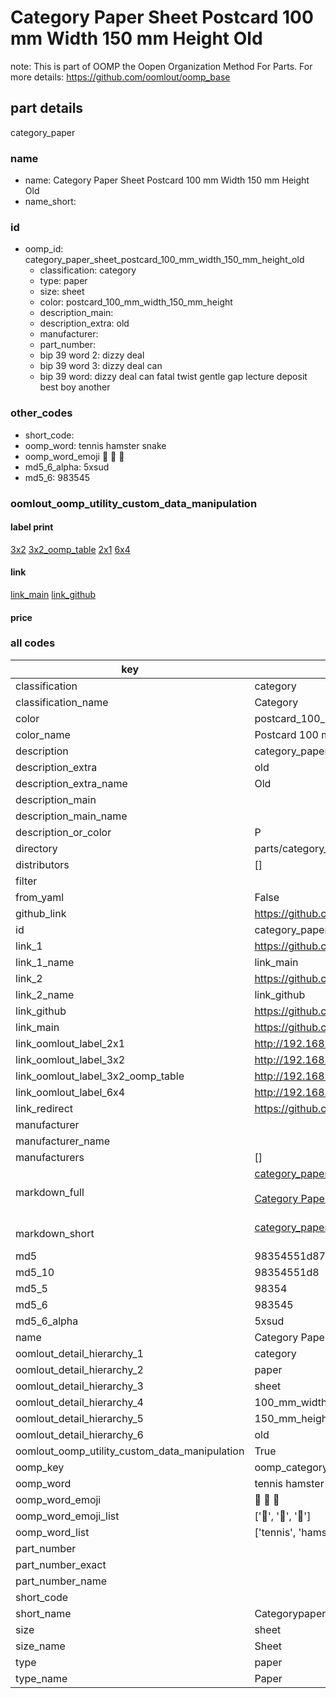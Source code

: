 # Category Paper Sheet Postcard 100 mm Width 150 mm Height Old  

note: This is part of OOMP the Oopen Organization Method For Parts. For more details: https://github.com/oomlout/oomp_base

##  part details
  



category_paper



### name
* name: Category Paper Sheet Postcard 100 mm Width 150 mm Height Old
* name_short: 
### id
* oomp_id: category_paper_sheet_postcard_100_mm_width_150_mm_height_old
  * classification: category
  * type: paper
  * size: sheet
  * color: postcard_100_mm_width_150_mm_height
  * description_main: 
  * description_extra: old
  * manufacturer: 
  * part_number: 
  * bip 39 word 2: dizzy deal
  * bip 39 word 3: dizzy deal can
  * bip 39 word: dizzy deal can fatal twist gentle gap lecture deposit best boy another

### other_codes
* short_code: 
* oomp_word: tennis hamster snake
* oomp_word_emoji :tennis: :hamster: :snake:
* md5_6_alpha: 5xsud
* md5_6: 983545






### oomlout_oomp_utility_custom_data_manipulation
#### label print
[3x2](http://192.168.1.245:1112/?label=oomp%205xsud)
[3x2_oomp_table](http://192.168.1.108:1112/?label=oomp%205xsud)
[2x1](http://192.168.1.242:1112/?label=oomp%205xsud)
[6x4](http://192.168.1.55:1112/?label=oomp%205xsud)    

#### link

[link_main](https://github.com/oomlout/oomlout_oomp_version_1_messy/tree/main/parts/category_paper_sheet_postcard_100_mm_width_150_mm_height_old) [link_github](https://github.com/oomlout/oomlout_oomp_version_1_messy/tree/main/parts/category_paper_sheet_postcard_100_mm_width_150_mm_height_old)                             

#### price







### all codes 
| key | value |  
| --- | --- |  
| classification | category |  
| classification_name | Category |  
| color | postcard_100_mm_width_150_mm_height |  
| color_name | Postcard 100 mm Width 150 mm Height |  
| description | category_paper |  
| description_extra | old |  
| description_extra_name | Old |  
| description_main |  |  
| description_main_name |  |  
| description_or_color | P  |  
| directory | parts/category_paper_sheet_postcard_100_mm_width_150_mm_height_old |  
| distributors | [] |  
| filter |  |  
| from_yaml | False |  
| github_link | https://github.com/oomlout/oomlout_oomp_part_src/tree/main/parts/category_paper_sheet_postcard_100_mm_width_150_mm_height_old |  
| id | category_paper_sheet_postcard_100_mm_width_150_mm_height_old |  
| link_1 | https://github.com/oomlout/oomlout_oomp_version_1_messy/tree/main/parts/category_paper_sheet_postcard_100_mm_width_150_mm_height_old |  
| link_1_name | link_main |  
| link_2 | https://github.com/oomlout/oomlout_oomp_version_1_messy/tree/main/parts/category_paper_sheet_postcard_100_mm_width_150_mm_height_old |  
| link_2_name | link_github |  
| link_github | https://github.com/oomlout/oomlout_oomp_version_1_messy/tree/main/parts/category_paper_sheet_postcard_100_mm_width_150_mm_height_old |  
| link_main | https://github.com/oomlout/oomlout_oomp_version_1_messy/tree/main/parts/category_paper_sheet_postcard_100_mm_width_150_mm_height_old |  
| link_oomlout_label_2x1 | http://192.168.1.242:1112/?label=oomp%205xsud |  
| link_oomlout_label_3x2 | http://192.168.1.245:1112/?label=oomp%205xsud |  
| link_oomlout_label_3x2_oomp_table | http://192.168.1.108:1112/?label=oomp%205xsud |  
| link_oomlout_label_6x4 | http://192.168.1.55:1112/?label=oomp%205xsud |  
| link_redirect | https://github.com/oomlout/oomlout_oomp_version_1_messy/tree/main/parts/category_paper_sheet_postcard_100_mm_width_150_mm_height_old |  
| manufacturer |  |  
| manufacturer_name |  |  
| manufacturers | [] |  
| markdown_full | [category_paper_sheet_postcard_100_mm_width_150_mm_height_old](none)<br>[](none)<br>[Category Paper Sheet Postcard 100 Mm Width 150 Mm Height Old](none)<br><br> |  
| markdown_short | [category_paper_sheet_postcard_100_mm_width_150_mm_height_old](none)<br><br> |  
| md5 | 98354551d87f0be984f5c53841ce0a01 |  
| md5_10 | 98354551d8 |  
| md5_5 | 98354 |  
| md5_6 | 983545 |  
| md5_6_alpha | 5xsud |  
| name | Category Paper Sheet Postcard 100 mm Width 150 mm Height Old |  
| oomlout_detail_hierarchy_1 | category |  
| oomlout_detail_hierarchy_2 | paper |  
| oomlout_detail_hierarchy_3 | sheet |  
| oomlout_detail_hierarchy_4 | 100_mm_width |  
| oomlout_detail_hierarchy_5 | 150_mm_height |  
| oomlout_detail_hierarchy_6 | old |  
| oomlout_oomp_utility_custom_data_manipulation | True |  
| oomp_key | oomp_category_paper_sheet_postcard_100_mm_width_150_mm_height_old |  
| oomp_word | tennis hamster snake |  
| oomp_word_emoji | :tennis: :hamster: :snake: |  
| oomp_word_emoji_list | [':tennis:', ':hamster:', ':snake:'] |  
| oomp_word_list | ['tennis', 'hamster', 'snake'] |  
| part_number |  |  
| part_number_exact |  |  
| part_number_name |  |  
| short_code |  |  
| short_name | Categorypaper |  
| size | sheet |  
| size_name | Sheet |  
| type | paper |  
| type_name | Paper |  
